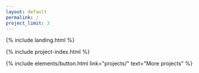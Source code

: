 ```yaml
---
layout: default
permalink: /
project_limit: 3
---
```


{% include landing.html %}

{% include project-index.html %}

<p class="text-center">
{% include elements/button.html link="projects/" text="More projects" %}
</p>